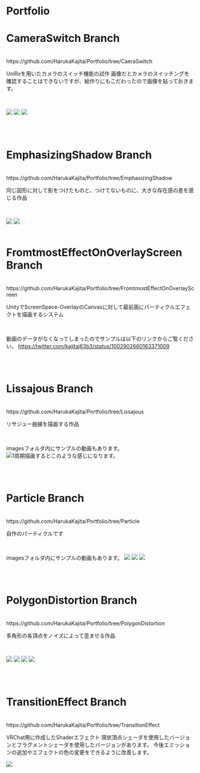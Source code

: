 # Portfolio

# CameraSwitch Branch
<br>
https://github.com/HarukaKajita/Portfolio/tree/CaeraSwitch

UniRxを用いたカメラのスイッチ機能の試作
画像だとカメラのスイッチングを確認することはできないですが、絵作りにもこだわったので画像を貼っておきます。

<br>

![](https://github.com/HarukaKajita/Portfolio/blob/CameraSwitch/images/image1.png)
![](https://github.com/HarukaKajita/Portfolio/blob/CameraSwitch/images/image2.png)
![](https://github.com/HarukaKajita/Portfolio/blob/CameraSwitch/images/image3.png)

<br>
<br>

# EmphasizingShadow Branch

<br>
https://github.com/HarukaKajita/Portfolio/tree/EmphasizingShadow

同じ図形に対して影をつけたものと、つけてないものに、大きな存在感の差を感じる作品

<br>

![](https://github.com/HarukaKajita/Portfolio/blob/EmphasizingShadow/images/shadow-red-10.png)
![](https://github.com/HarukaKajita/Portfolio/blob/EmphasizingShadow/images/10.png)
<br>
<br>

# FromtmostEffectOnOverlayScreen Branch

<br>
https://github.com/HarukaKajita/Portfolio/tree/FromtmostEffectOnOverlayScreen

UnityでScreenSpace-OverlayのCanvasに対して最前面にパーティクルエフェクトを描画するシステム

<br>

動画のデータがなくなってしまったのでサンプルは以下のリンクからご覧ください。
https://twitter.com/kajitaj63b3/status/1002902660163371009

<br>
<br>

# Lissajous Branch

<br>
https://github.com/HarukaKajita/Portfolio/tree/Lissajous

リサジュー曲線を描画する作品

<br>

imagesフォルダ内にサンプルの動画もあります。
![1周期描画するとこのような感じになります。](https://github.com/HarukaKajita/Portfolio/blob/Lissajous/images/image1.png)

<br>
<br>

# Particle Branch<br>

<br>
https://github.com/HarukaKajita/Portfolio/tree/Particle

自作のパーティクルです

<br>

imagesフォルダ内にサンプルの動画もあります。
![](https://github.com/HarukaKajita/Portfolio/blob/Particle/image1.png)
![](https://github.com/HarukaKajita/Portfolio/blob/Particle/image2.png)
![](https://github.com/HarukaKajita/Portfolio/blob/Particle/image3.png)

<br>
<br>

# PolygonDistortion Branch

<br>
https://github.com/HarukaKajita/Portfolio/tree/PolygonDistortion

多角形の各頂点をノイズによって歪ませる作品

<br>


![](https://github.com/HarukaKajita/Portfolio/blob/PolygonDistortion/images/image1.png)
![](https://github.com/HarukaKajita/Portfolio/blob/PolygonDistortion/images/image2.png)
![](https://github.com/HarukaKajita/Portfolio/blob/PolygonDistortion/images/image4.png)
![](https://github.com/HarukaKajita/Portfolio/blob/PolygonDistortion/images/image5.png)

<br>
<br>

# TransitionEffect Branch

<br>
https://github.com/HarukaKajita/Portfolio/tree/TransitionEffect

VRChat用に作成したShaderエフェクト
現状頂点シェーダを使用したバージョンとフラグメントシェーダを使用したバージョンがあります。
今後エミッションの追加やエフェクトの色の変更をできるように改善します。
<br>


![](https://github.com/HarukaKajita/Portfolio/blob/TransitionEffect/images/CompareTransitionEffect)

<br>
<br>
